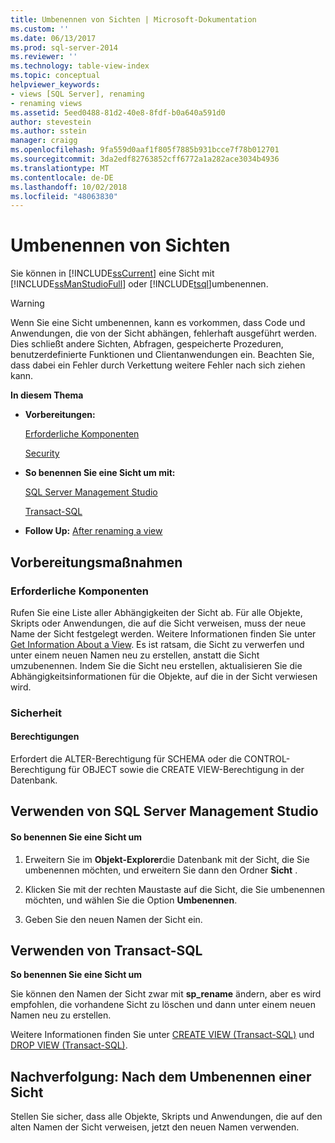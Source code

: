 ```yaml
---
title: Umbenennen von Sichten | Microsoft-Dokumentation
ms.custom: ''
ms.date: 06/13/2017
ms.prod: sql-server-2014
ms.reviewer: ''
ms.technology: table-view-index
ms.topic: conceptual
helpviewer_keywords:
- views [SQL Server], renaming
- renaming views
ms.assetid: 5eed0488-81d2-40e8-8fdf-b0a640a591d0
author: stevestein
ms.author: sstein
manager: craigg
ms.openlocfilehash: 9fa559d0aaf1f805f7885b931bcce7f78b012701
ms.sourcegitcommit: 3da2edf82763852cff6772a1a282ace3034b4936
ms.translationtype: MT
ms.contentlocale: de-DE
ms.lasthandoff: 10/02/2018
ms.locfileid: "48063830"
---
```

# <a name="rename-views"></a>Umbenennen von Sichten
  Sie können in [!INCLUDE[ssCurrent](../../includes/sscurrent-md.md)] eine Sicht mit [!INCLUDE[ssManStudioFull](../../includes/ssmanstudiofull-md.md)] oder [!INCLUDE[tsql](../../includes/tsql-md.md)]umbenennen.  
  
> [!WARNING]  
>  Wenn Sie eine Sicht umbenennen, kann es vorkommen, dass Code und Anwendungen, die von der Sicht abhängen, fehlerhaft ausgeführt werden. Dies schließt andere Sichten, Abfragen, gespeicherte Prozeduren, benutzerdefinierte Funktionen und Clientanwendungen ein. Beachten Sie, dass dabei ein Fehler durch Verkettung weitere Fehler nach sich ziehen kann.  
  
 **In diesem Thema**  
  
-   **Vorbereitungen:**  
  
     [Erforderliche Komponenten](#Prerequisites)  
  
     [Security](#Security)  
  
-   **So benennen Sie eine Sicht um mit:**  
  
     [SQL Server Management Studio](#SSMSProcedure)  
  
     [Transact-SQL](#TsqlProcedure)  
  
-   **Follow Up:**  [After renaming a view](#FollowUp)  
  
##  <a name="BeforeYouBegin"></a> Vorbereitungsmaßnahmen  
  
###  <a name="Prerequisites"></a> Erforderliche Komponenten  
 Rufen Sie eine Liste aller Abhängigkeiten der Sicht ab. Für alle Objekte, Skripts oder Anwendungen, die auf die Sicht verweisen, muss der neue Name der Sicht festgelegt werden. Weitere Informationen finden Sie unter [Get Information About a View](get-information-about-a-view.md). Es ist ratsam, die Sicht zu verwerfen und unter einem neuen Namen neu zu erstellen, anstatt die Sicht umzubenennen. Indem Sie die Sicht neu erstellen, aktualisieren Sie die Abhängigkeitsinformationen für die Objekte, auf die in der Sicht verwiesen wird.  
  
###  <a name="Security"></a> Sicherheit  
  
####  <a name="Permissions"></a> Berechtigungen  
 Erfordert die ALTER-Berechtigung für SCHEMA oder die CONTROL-Berechtigung für OBJECT sowie die CREATE VIEW-Berechtigung in der Datenbank.  
  
##  <a name="SSMSProcedure"></a> Verwenden von SQL Server Management Studio  
  
#### <a name="to-rename-a-view"></a>So benennen Sie eine Sicht um  
  
1.  Erweitern Sie im **Objekt-Explorer**die Datenbank mit der Sicht, die Sie umbenennen möchten, und erweitern Sie dann den Ordner **Sicht** .  
  
2.  Klicken Sie mit der rechten Maustaste auf die Sicht, die Sie umbenennen möchten, und wählen Sie die Option **Umbenennen**.  
  
3.  Geben Sie den neuen Namen der Sicht ein.  
  
##  <a name="TsqlProcedure"></a> Verwenden von Transact-SQL  
 **So benennen Sie eine Sicht um**  
  
 Sie können den Namen der Sicht zwar mit **sp_rename** ändern, aber es wird empfohlen, die vorhandene Sicht zu löschen und dann unter einem neuen Namen neu zu erstellen.  
  
 Weitere Informationen finden Sie unter [CREATE VIEW &#40;Transact-SQL&#41;](/sql/t-sql/statements/create-view-transact-sql) und [DROP VIEW &#40;Transact-SQL&#41;](/sql/t-sql/statements/drop-view-transact-sql).  
  
##  <a name="FollowUp"></a> Nachverfolgung: Nach dem Umbenennen einer Sicht  
 Stellen Sie sicher, dass alle Objekte, Skripts und Anwendungen, die auf den alten Namen der Sicht verweisen, jetzt den neuen Namen verwenden.  
  
  
